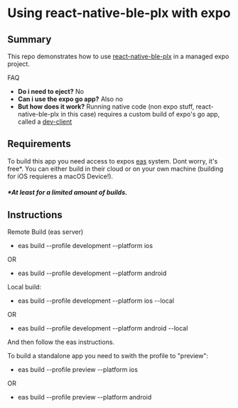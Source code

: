 # Using react-native-ble-plx with expo

## Summary

This repo demonstrates how to use [react-native-ble-plx](https://github.com/dotintent/react-native-ble-plx) in a managed expo project.

FAQ

- **Do i need to eject?** No
- **Can i use the expo go app?** Also no
- **But how does it work?** Running native code (non expo stuff, react-native-ble-plx in this case) requires a custom build of expo's go app, called a [dev-client](https://docs.expo.dev/development/introduction/#what-is-an-expo-dev-client)

## Requirements

To build this app you need access to expos [eas](https://expo.dev/eas) system. Dont worry, it's free\*. You can either build in their cloud or on your own machine (building for iOS requieres a macOS Device!).

##### \*At least for a limited amount of builds.

## Instructions

Remote Build (eas server)

- eas build --profile development --platform ios

OR

- eas build --profile development --platform android

Local build:

- eas build --profile development --platform ios --local

OR

- eas build --profile development --platform android --local

And then follow the eas instructions.

To build a standalone app you need to swith the profile to "preview":

- eas build --profile preview --platform ios

OR

- eas build --profile preview --platform android
